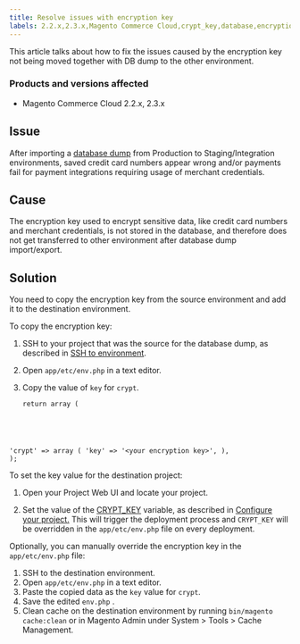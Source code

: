 ```yaml
---
title: Resolve issues with encryption key
labels: 2.2.x,2.3.x,Magento Commerce Cloud,crypt_key,database,encryption,how to
---
```


This article talks about how to fix the issues caused by the encryption key not being moved together with DB dump to the other environment. 

### Products and versions affected

* Magento Commerce Cloud 2.2.x, 2.3.x

## Issue

After importing a [database dump](https://support.magento.com/hc/en-us/articles/360003254334-Create-database-dump-on-Cloud) from Production to Staging/Integration environments, saved credit card numbers appear wrong and/or payments fail for payment integrations requiring usage of merchant credentials. 

## Cause

The encryption key used to encrypt sensitive data, like credit card numbers and merchant credentials, is not stored in the database, and therefore does not get transferred to other environment after database dump import/export. 

## Solution

You need to copy the encryption key from the source environment and add it to the destination environment.

To copy the encryption key:

1. SSH to your project that was the source for the database dump, as described in [SSH to environment](https://devdocs.magento.com/guides/v2.3/cloud/env/environments-ssh.html#ssh).
1. Open `` app/etc/env.php `` in a text editor.
1. Copy the value of `` key `` for `` crypt ``.
    
    
    
    <pre><code class="language-php">return array (
  'crypt' =>
  array (
    'key' => '&lt;your encryption key>',
   ),
);</code></pre>
    
    

To set the key value for the destination project:

1. Open your Project Web UI and locate your project. 

1. Set the value of the [CRYPT\_KEY](https://devdocs.magento.com/guides/v2.2/cloud/env/variables-deploy.html?itm_source=devdocs&amp;itm_medium=search_page&amp;itm_campaign=federated_search&amp;itm_term=CRYPT_KEY#crypt_key) variable, as described in [Configure your project.](https://devdocs.magento.com/guides/v2.2/cloud/project/project-webint-basic.html#project-conf-env-var) This will trigger the deployment process and `` CRYPT_KEY `` will be overridden in the `` app/etc/env.php `` file on every deployment.

Optionally, you can manually override the encryption key in the `` app/etc/env.php `` file:

1. SSH to the destination environment.
1. Open `` app/etc/env.php `` in a text editor.
1. Paste the copied data as the `` key `` value for `` crypt ``.
1. Save the edited `` env.php `` .
1. Clean cache on the destination environment by running `` bin/magento cache:clean `` or in Magento Admin under System > Tools > Cache Management.